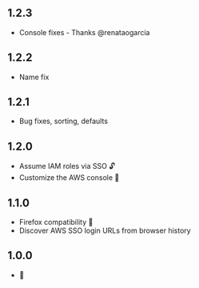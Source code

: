 ## 1.2.3
- Console fixes - Thanks @renataogarcia

## 1.2.2
- Name fix

## 1.2.1
- Bug fixes, sorting, defaults

## 1.2.0
- Assume IAM roles via SSO 🔓
- Customize the AWS console 🎨

## 1.1.0
- Firefox compatibility 🦊
- Discover AWS SSO login URLs from browser history

## 1.0.0
- 🎂

